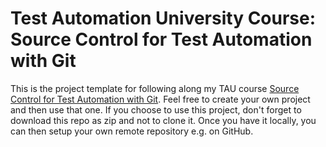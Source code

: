 # Test Automation University Course: Source Control for Test Automation with Git
This is the project template for following along my TAU course [Source Control for Test Automation with Git](https://testautomationu.applitools.com/).
Feel free to create your own project and then use that one. If you choose to use this project, don't forget to
download this repo as zip and not to clone it. Once you have it locally, you can then setup your own remote
repository e.g. on GitHub.